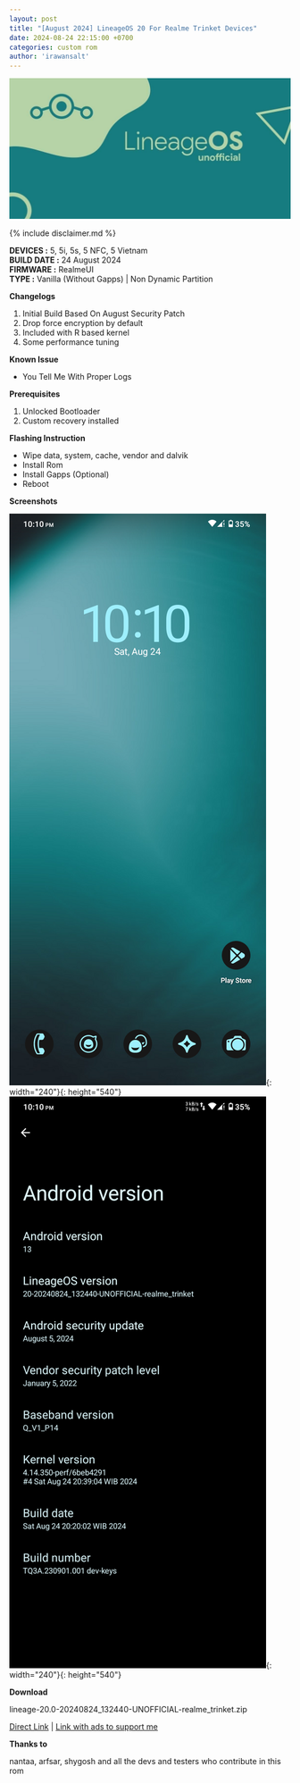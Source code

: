 ```yaml
---
layout: post
title: "[August 2024] LineageOS 20 For Realme Trinket Devices"
date: 2024-08-24 22:15:00 +0700
categories: custom rom
author: 'irawansalt'
---
```

![LineageOS Banner](/assets/images/banner/lineageos.jpeg)

{% include disclaimer.md %}

**DEVICES :** 5, 5i, 5s, 5 NFC, 5 Vietnam<br>
**BUILD DATE :** 24 August 2024<br>
**FIRMWARE :** RealmeUI<br>
**TYPE :** Vanilla (Without Gapps) | Non Dynamic Partition

**Changelogs**
<ol>
    <li>Initial Build Based On August Security Patch</li>
    <li>Drop force encryption by default</li>
    <li>Included with R based kernel</li>
    <li>Some performance tuning</li>
</ol>

**Known Issue**
<ul>
    <li>You Tell Me With Proper Logs</li>
</ul>

**Prerequisites**
<ol>
    <li>Unlocked Bootloader</li>
    <li>Custom recovery installed</li>
</ol>

**Flashing Instruction**
<ul>
    <li>Wipe data, system, cache, vendor and dalvik</li>
    <li>Install Rom</li>
    <li>Install Gapps (Optional)</li>
    <li>Reboot</li>
</ul>

**Screenshots**

![Home Screen](/assets/images/screenshots/2024/August/24/lineageos_realme_trinket_1.png){: width="240"}{: height="540"}
![About Phone](/assets/images/screenshots/2024/August/24/lineageos_realme_trinket_2.png){: width="240"}{: height="540"}


**Download**

lineage-20.0-20240824_132440-UNOFFICIAL-realme_trinket.zip

[Direct Link][direct-link] | [Link with ads to support me][alternate-link]

**Thanks to**

nantaa, arfsar, shygosh and all the devs and testers who contribute in this rom

[direct-link]: https://sourceforge.net/projects/irawansprojekt/files/realme_trinket/Android-13/LineageOS/lineage-20.0-20240824_132440-UNOFFICIAL-realme_trinket.zip/download

[alternate-link]: https://sfl.gl/TeIuw
